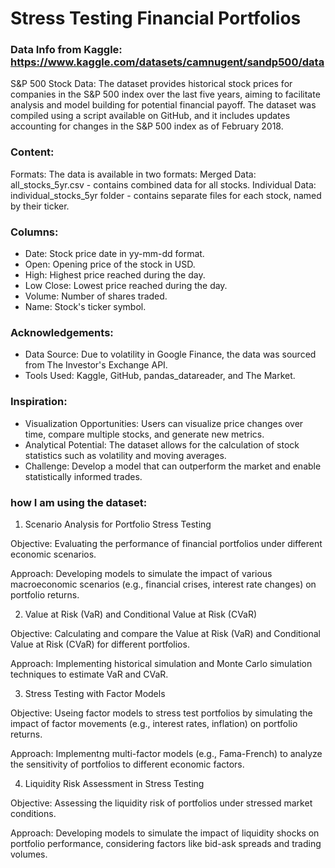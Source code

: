 # Stress Testing Financial Portfolios

### Data Info from Kaggle: https://www.kaggle.com/datasets/camnugent/sandp500/data
S&P 500 Stock Data: The dataset provides historical stock prices for companies in the S&P 500 index over the last five years, aiming to facilitate analysis and model building for potential financial payoff. The dataset was compiled using a script available on GitHub, and it includes updates accounting for changes in the S&P 500 index as of February 2018.

### Content:
Formats: The data is available in two formats:
Merged Data: all_stocks_5yr.csv - contains combined data for all stocks.
Individual Data: individual_stocks_5yr folder - contains separate files for each stock, named by their ticker.

### Columns:
- Date: Stock price date in yy-mm-dd format.
- Open: Opening price of the stock in USD.
- High: Highest price reached during the day.
- Low Close: Lowest price reached during the day.
- Volume: Number of shares traded.
- Name: Stock's ticker symbol.

### Acknowledgements:
- Data Source: Due to volatility in Google Finance, the data was sourced from The Investor's Exchange API.
- Tools Used: Kaggle, GitHub, pandas_datareader, and The Market.

### Inspiration:
- Visualization Opportunities: Users can visualize price changes over time, compare multiple stocks, and generate new metrics.
- Analytical Potential: The dataset allows for the calculation of stock statistics such as volatility and moving averages.
- Challenge: Develop a model that can outperform the market and enable statistically informed trades.

### how I am using the dataset: 

1. Scenario Analysis for Portfolio Stress Testing

Objective: Evaluating the performance of financial portfolios under different economic scenarios.

Approach: Developing models to simulate the impact of various macroeconomic scenarios (e.g., financial crises, interest rate changes) on portfolio returns.


2.  Value at Risk (VaR) and Conditional Value at Risk (CVaR)

Objective: Calculating and compare the Value at Risk (VaR) and Conditional Value at Risk (CVaR) for different portfolios.

Approach: Implementing historical simulation and Monte Carlo simulation techniques to estimate VaR and CVaR.


3. Stress Testing with Factor Models

Objective: Useing factor models to stress test portfolios by simulating the impact of factor movements (e.g., interest rates, inflation) on portfolio returns.

Approach: Implementng multi-factor models (e.g., Fama-French) to analyze the sensitivity of portfolios to different economic factors.


4. Liquidity Risk Assessment in Stress Testing

Objective: Assessing the liquidity risk of portfolios under stressed market conditions.

Approach: Developing models to simulate the impact of liquidity shocks on portfolio performance, considering factors like bid-ask spreads and trading volumes.
